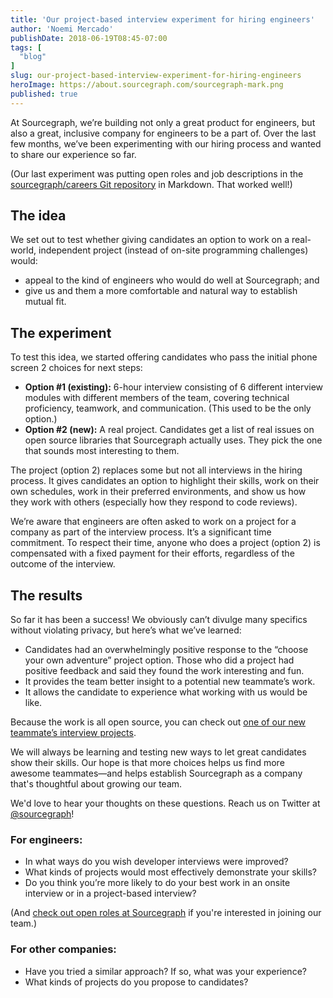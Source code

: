 ```yaml
---
title: 'Our project-based interview experiment for hiring engineers'
author: 'Noemi Mercado'
publishDate: 2018-06-19T08:45-07:00
tags: [
  "blog"
]
slug: our-project-based-interview-experiment-for-hiring-engineers
heroImage: https://about.sourcegraph.com/sourcegraph-mark.png
published: true
---
```


At Sourcegraph, we’re building not only a great product for engineers, but also a great, inclusive company for engineers to be a part of. Over the last few months, we’ve been experimenting with our hiring process and wanted to share our experience so far.

(Our last experiment was putting open roles and job descriptions in the [sourcegraph/careers Git repository](https://github.com/sourcegraph/careers) in Markdown. That worked well!)

## The idea
We set out to test whether giving candidates an option to work on a real-world, independent project (instead of on-site programming challenges) would:

- appeal to the kind of engineers who would do well at Sourcegraph; and
- give us and them a more comfortable and natural way to establish mutual fit.

## The experiment
To test this idea, we  started offering candidates who pass the initial phone screen 2 choices for next steps:

- **Option #1 (existing):** 6-hour interview consisting of 6 different interview modules with different members of the team, covering technical proficiency, teamwork, and communication. (This used to be the only option.)
- **Option #2 (new):** A real project. Candidates get a list of real issues on open source libraries that Sourcegraph actually uses. They pick the one that sounds most interesting to them.

The project (option 2) replaces some but not all interviews in the hiring process. It gives candidates an option to highlight their skills, work on their own schedules, work in their preferred environments, and show us how they work with others (especially how they respond to code reviews).

We’re aware that engineers are often asked to work on a project for a company as part of the interview process. It’s a significant time  commitment. To respect their time, anyone who does a project (option 2)  is compensated with a fixed payment for their efforts, regardless of the outcome of the interview.

## The results
So far it has been a success! We obviously can’t divulge many specifics without violating privacy, but here’s what we’ve learned:

- Candidates had an overwhelmingly positive response to the “choose your own adventure” project option. Those who did a project had positive feedback and said they found the work interesting and fun.
- It provides the team better insight to a potential new teammate’s work.
- It allows the candidate to experience what working with us would be like.

Because the work is all open source, you can check out [one of our new teammate’s interview projects](https://sourcegraph.com/github.com/sourcegraph/go-langserver/-/commit/7f84cdc942f706cf3e36bdbd5c5bf6e1f8cb044b).

We will always be learning and testing new ways to let great candidates show their skills. Our hope is that more choices helps us find more awesome teammates—and helps establish Sourcegraph as a company that's thoughtful about growing our team.

We'd love to hear your thoughts on these questions. Reach us on Twitter at [@sourcegraph](https://twitter.com/sourcegraph)!


### For engineers:
- In what ways do you wish developer interviews were improved?
- What kinds of projects would most effectively demonstrate your skills?
- Do you think you’re more likely to do your best work in an onsite interview or in a project-based interview?

(And [check out open roles at Sourcegraph](https://github.com/sourcegraph/careers) if you're interested in joining our team.)

### For other companies:
- Have you tried a similar approach? If so, what was your experience?
- What kinds of projects do you propose to candidates?
